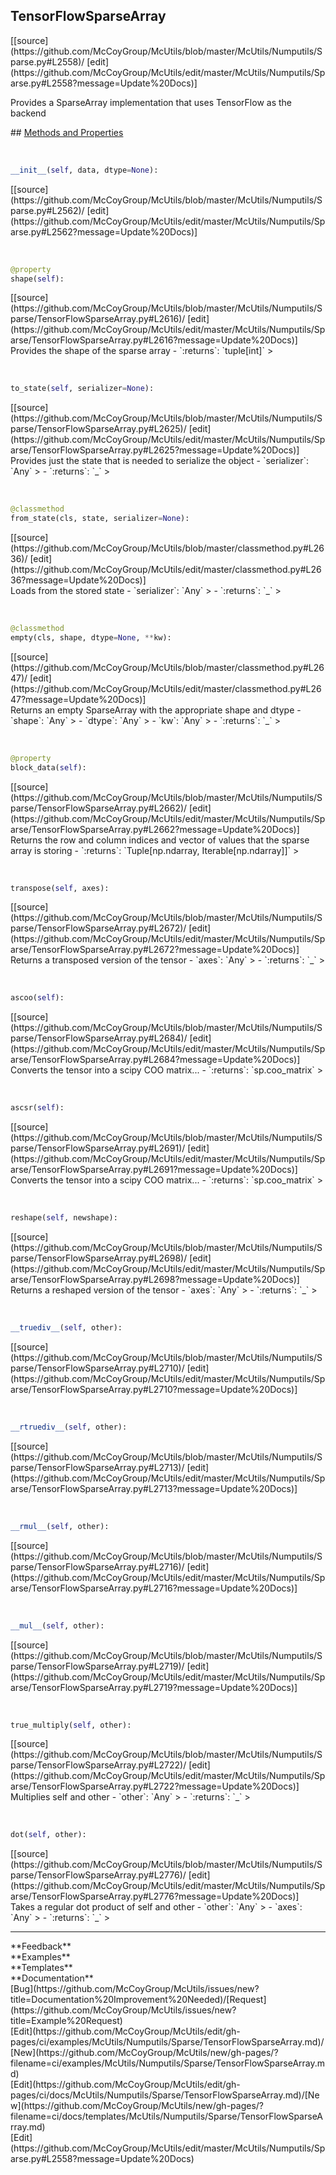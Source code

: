 ## <a id="McUtils.Numputils.Sparse.TensorFlowSparseArray">TensorFlowSparseArray</a> 

<div class="docs-source-link" markdown="1">
[[source](https://github.com/McCoyGroup/McUtils/blob/master/McUtils/Numputils/Sparse.py#L2558)/
[edit](https://github.com/McCoyGroup/McUtils/edit/master/McUtils/Numputils/Sparse.py#L2558?message=Update%20Docs)]
</div>

Provides a SparseArray implementation that uses TensorFlow as the backend







<div class="collapsible-section">
 <div class="collapsible-section collapsible-section-header" markdown="1">
## <a class="collapse-link" data-toggle="collapse" href="#methods" markdown="1"> Methods and Properties</a> <a class="float-right" data-toggle="collapse" href="#methods"><i class="fa fa-chevron-down"></i></a>
 </div>
 <div class="collapsible-section collapsible-section-body collapse show" id="methods" markdown="1">
 
<a id="McUtils.Numputils.Sparse.TensorFlowSparseArray.__init__" class="docs-object-method">&nbsp;</a> 
```python
__init__(self, data, dtype=None): 
```
<div class="docs-source-link" markdown="1">
[[source](https://github.com/McCoyGroup/McUtils/blob/master/McUtils/Numputils/Sparse.py#L2562)/
[edit](https://github.com/McCoyGroup/McUtils/edit/master/McUtils/Numputils/Sparse.py#L2562?message=Update%20Docs)]
</div>


<a id="McUtils.Numputils.Sparse.TensorFlowSparseArray.shape" class="docs-object-method">&nbsp;</a> 
```python
@property
shape(self): 
```
<div class="docs-source-link" markdown="1">
[[source](https://github.com/McCoyGroup/McUtils/blob/master/McUtils/Numputils/Sparse/TensorFlowSparseArray.py#L2616)/
[edit](https://github.com/McCoyGroup/McUtils/edit/master/McUtils/Numputils/Sparse/TensorFlowSparseArray.py#L2616?message=Update%20Docs)]
</div>
Provides the shape of the sparse array
  - `:returns`: `tuple[int]`
    >


<a id="McUtils.Numputils.Sparse.TensorFlowSparseArray.to_state" class="docs-object-method">&nbsp;</a> 
```python
to_state(self, serializer=None): 
```
<div class="docs-source-link" markdown="1">
[[source](https://github.com/McCoyGroup/McUtils/blob/master/McUtils/Numputils/Sparse/TensorFlowSparseArray.py#L2625)/
[edit](https://github.com/McCoyGroup/McUtils/edit/master/McUtils/Numputils/Sparse/TensorFlowSparseArray.py#L2625?message=Update%20Docs)]
</div>
Provides just the state that is needed to
serialize the object
  - `serializer`: `Any`
    > 
  - `:returns`: `_`
    >


<a id="McUtils.Numputils.Sparse.TensorFlowSparseArray.from_state" class="docs-object-method">&nbsp;</a> 
```python
@classmethod
from_state(cls, state, serializer=None): 
```
<div class="docs-source-link" markdown="1">
[[source](https://github.com/McCoyGroup/McUtils/blob/master/classmethod.py#L2636)/
[edit](https://github.com/McCoyGroup/McUtils/edit/master/classmethod.py#L2636?message=Update%20Docs)]
</div>
Loads from the stored state
  - `serializer`: `Any`
    > 
  - `:returns`: `_`
    >


<a id="McUtils.Numputils.Sparse.TensorFlowSparseArray.empty" class="docs-object-method">&nbsp;</a> 
```python
@classmethod
empty(cls, shape, dtype=None, **kw): 
```
<div class="docs-source-link" markdown="1">
[[source](https://github.com/McCoyGroup/McUtils/blob/master/classmethod.py#L2647)/
[edit](https://github.com/McCoyGroup/McUtils/edit/master/classmethod.py#L2647?message=Update%20Docs)]
</div>
Returns an empty SparseArray with the appropriate shape and dtype
  - `shape`: `Any`
    > 
  - `dtype`: `Any`
    > 
  - `kw`: `Any`
    > 
  - `:returns`: `_`
    >


<a id="McUtils.Numputils.Sparse.TensorFlowSparseArray.block_data" class="docs-object-method">&nbsp;</a> 
```python
@property
block_data(self): 
```
<div class="docs-source-link" markdown="1">
[[source](https://github.com/McCoyGroup/McUtils/blob/master/McUtils/Numputils/Sparse/TensorFlowSparseArray.py#L2662)/
[edit](https://github.com/McCoyGroup/McUtils/edit/master/McUtils/Numputils/Sparse/TensorFlowSparseArray.py#L2662?message=Update%20Docs)]
</div>
Returns the row and column indices and vector of
values that the sparse array is storing
  - `:returns`: `Tuple[np.ndarray, Iterable[np.ndarray]]`
    >


<a id="McUtils.Numputils.Sparse.TensorFlowSparseArray.transpose" class="docs-object-method">&nbsp;</a> 
```python
transpose(self, axes): 
```
<div class="docs-source-link" markdown="1">
[[source](https://github.com/McCoyGroup/McUtils/blob/master/McUtils/Numputils/Sparse/TensorFlowSparseArray.py#L2672)/
[edit](https://github.com/McCoyGroup/McUtils/edit/master/McUtils/Numputils/Sparse/TensorFlowSparseArray.py#L2672?message=Update%20Docs)]
</div>
Returns a transposed version of the tensor
  - `axes`: `Any`
    > 
  - `:returns`: `_`
    >


<a id="McUtils.Numputils.Sparse.TensorFlowSparseArray.ascoo" class="docs-object-method">&nbsp;</a> 
```python
ascoo(self): 
```
<div class="docs-source-link" markdown="1">
[[source](https://github.com/McCoyGroup/McUtils/blob/master/McUtils/Numputils/Sparse/TensorFlowSparseArray.py#L2684)/
[edit](https://github.com/McCoyGroup/McUtils/edit/master/McUtils/Numputils/Sparse/TensorFlowSparseArray.py#L2684?message=Update%20Docs)]
</div>
Converts the tensor into a scipy COO matrix...
  - `:returns`: `sp.coo_matrix`
    >


<a id="McUtils.Numputils.Sparse.TensorFlowSparseArray.ascsr" class="docs-object-method">&nbsp;</a> 
```python
ascsr(self): 
```
<div class="docs-source-link" markdown="1">
[[source](https://github.com/McCoyGroup/McUtils/blob/master/McUtils/Numputils/Sparse/TensorFlowSparseArray.py#L2691)/
[edit](https://github.com/McCoyGroup/McUtils/edit/master/McUtils/Numputils/Sparse/TensorFlowSparseArray.py#L2691?message=Update%20Docs)]
</div>
Converts the tensor into a scipy COO matrix...
  - `:returns`: `sp.coo_matrix`
    >


<a id="McUtils.Numputils.Sparse.TensorFlowSparseArray.reshape" class="docs-object-method">&nbsp;</a> 
```python
reshape(self, newshape): 
```
<div class="docs-source-link" markdown="1">
[[source](https://github.com/McCoyGroup/McUtils/blob/master/McUtils/Numputils/Sparse/TensorFlowSparseArray.py#L2698)/
[edit](https://github.com/McCoyGroup/McUtils/edit/master/McUtils/Numputils/Sparse/TensorFlowSparseArray.py#L2698?message=Update%20Docs)]
</div>
Returns a reshaped version of the tensor
  - `axes`: `Any`
    > 
  - `:returns`: `_`
    >


<a id="McUtils.Numputils.Sparse.TensorFlowSparseArray.__truediv__" class="docs-object-method">&nbsp;</a> 
```python
__truediv__(self, other): 
```
<div class="docs-source-link" markdown="1">
[[source](https://github.com/McCoyGroup/McUtils/blob/master/McUtils/Numputils/Sparse/TensorFlowSparseArray.py#L2710)/
[edit](https://github.com/McCoyGroup/McUtils/edit/master/McUtils/Numputils/Sparse/TensorFlowSparseArray.py#L2710?message=Update%20Docs)]
</div>


<a id="McUtils.Numputils.Sparse.TensorFlowSparseArray.__rtruediv__" class="docs-object-method">&nbsp;</a> 
```python
__rtruediv__(self, other): 
```
<div class="docs-source-link" markdown="1">
[[source](https://github.com/McCoyGroup/McUtils/blob/master/McUtils/Numputils/Sparse/TensorFlowSparseArray.py#L2713)/
[edit](https://github.com/McCoyGroup/McUtils/edit/master/McUtils/Numputils/Sparse/TensorFlowSparseArray.py#L2713?message=Update%20Docs)]
</div>


<a id="McUtils.Numputils.Sparse.TensorFlowSparseArray.__rmul__" class="docs-object-method">&nbsp;</a> 
```python
__rmul__(self, other): 
```
<div class="docs-source-link" markdown="1">
[[source](https://github.com/McCoyGroup/McUtils/blob/master/McUtils/Numputils/Sparse/TensorFlowSparseArray.py#L2716)/
[edit](https://github.com/McCoyGroup/McUtils/edit/master/McUtils/Numputils/Sparse/TensorFlowSparseArray.py#L2716?message=Update%20Docs)]
</div>


<a id="McUtils.Numputils.Sparse.TensorFlowSparseArray.__mul__" class="docs-object-method">&nbsp;</a> 
```python
__mul__(self, other): 
```
<div class="docs-source-link" markdown="1">
[[source](https://github.com/McCoyGroup/McUtils/blob/master/McUtils/Numputils/Sparse/TensorFlowSparseArray.py#L2719)/
[edit](https://github.com/McCoyGroup/McUtils/edit/master/McUtils/Numputils/Sparse/TensorFlowSparseArray.py#L2719?message=Update%20Docs)]
</div>


<a id="McUtils.Numputils.Sparse.TensorFlowSparseArray.true_multiply" class="docs-object-method">&nbsp;</a> 
```python
true_multiply(self, other): 
```
<div class="docs-source-link" markdown="1">
[[source](https://github.com/McCoyGroup/McUtils/blob/master/McUtils/Numputils/Sparse/TensorFlowSparseArray.py#L2722)/
[edit](https://github.com/McCoyGroup/McUtils/edit/master/McUtils/Numputils/Sparse/TensorFlowSparseArray.py#L2722?message=Update%20Docs)]
</div>
Multiplies self and other
  - `other`: `Any`
    > 
  - `:returns`: `_`
    >


<a id="McUtils.Numputils.Sparse.TensorFlowSparseArray.dot" class="docs-object-method">&nbsp;</a> 
```python
dot(self, other): 
```
<div class="docs-source-link" markdown="1">
[[source](https://github.com/McCoyGroup/McUtils/blob/master/McUtils/Numputils/Sparse/TensorFlowSparseArray.py#L2776)/
[edit](https://github.com/McCoyGroup/McUtils/edit/master/McUtils/Numputils/Sparse/TensorFlowSparseArray.py#L2776?message=Update%20Docs)]
</div>
Takes a regular dot product of self and other
  - `other`: `Any`
    > 
  - `axes`: `Any`
    > 
  - `:returns`: `_`
    >
 </div>
</div>












---


<div markdown="1" class="text-secondary">
<div class="container">
  <div class="row">
   <div class="col" markdown="1">
**Feedback**   
</div>
   <div class="col" markdown="1">
**Examples**   
</div>
   <div class="col" markdown="1">
**Templates**   
</div>
   <div class="col" markdown="1">
**Documentation**   
</div>
   <div class="col" markdown="1">
   
</div>
   <div class="col" markdown="1">
   
</div>
   <div class="col" markdown="1">
   
</div>
</div>
  <div class="row">
   <div class="col" markdown="1">
[Bug](https://github.com/McCoyGroup/McUtils/issues/new?title=Documentation%20Improvement%20Needed)/[Request](https://github.com/McCoyGroup/McUtils/issues/new?title=Example%20Request)   
</div>
   <div class="col" markdown="1">
[Edit](https://github.com/McCoyGroup/McUtils/edit/gh-pages/ci/examples/McUtils/Numputils/Sparse/TensorFlowSparseArray.md)/[New](https://github.com/McCoyGroup/McUtils/new/gh-pages/?filename=ci/examples/McUtils/Numputils/Sparse/TensorFlowSparseArray.md)   
</div>
   <div class="col" markdown="1">
[Edit](https://github.com/McCoyGroup/McUtils/edit/gh-pages/ci/docs/McUtils/Numputils/Sparse/TensorFlowSparseArray.md)/[New](https://github.com/McCoyGroup/McUtils/new/gh-pages/?filename=ci/docs/templates/McUtils/Numputils/Sparse/TensorFlowSparseArray.md)   
</div>
   <div class="col" markdown="1">
[Edit](https://github.com/McCoyGroup/McUtils/edit/master/McUtils/Numputils/Sparse.py#L2558?message=Update%20Docs)   
</div>
   <div class="col" markdown="1">
   
</div>
   <div class="col" markdown="1">
   
</div>
   <div class="col" markdown="1">
   
</div>
</div>
</div>
</div>